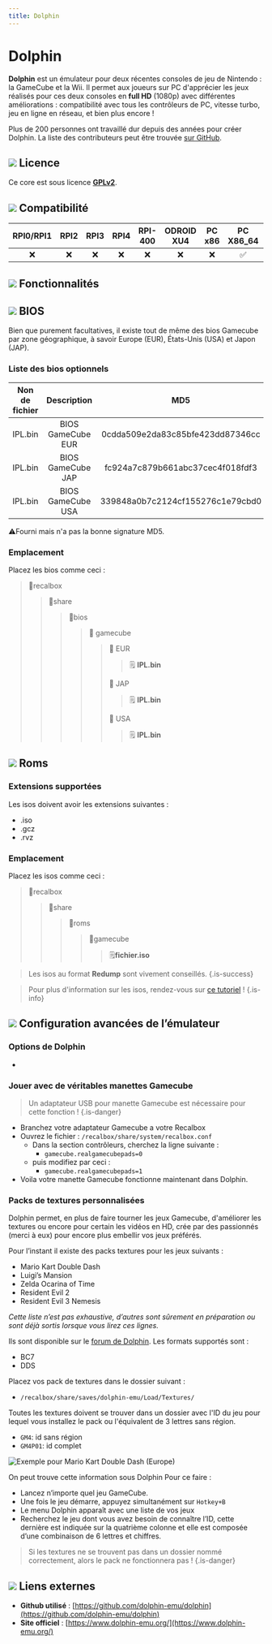 ```yaml
---
title: Dolphin
---
```


# Dolphin

**Dolphin** est un émulateur pour deux récentes consoles de jeu de Nintendo : la GameCube et la Wii. Il permet aux joueurs sur PC d'apprécier les jeux réalisés pour ces deux consoles en **full HD** \(1080p\) avec différentes améliorations : compatibilité avec tous les contrôleurs de PC, vitesse turbo, jeu en ligne en réseau, et bien plus encore !

Plus de 200 personnes ont travaillé dur depuis des années pour créer Dolphin. La liste des contributeurs peut être trouvée [sur GitHub](https://github.com/dolphin-emu/dolphin/graphs/contributors).

## ![](./gerald-g-parchment-background-or-border-5.svg) Licence

Ce core est sous licence [**GPLv2**](https://github.com/dolphin-emu/dolphin/blob/master/license.txt).

## ![](./compatibility.png) Compatibilité

| RPI0/RPI1 | RPI2 | RPI3 | RPI4 | RPI-400 | ODROID XU4 | PC x86 | PC X86\_64 | ODROID GO |
| :---: | :---: | :---: | :---: | :---: | :---: | :---: | :---: | :---: |
| ❌ | ❌ | ❌ | ❌ | ❌ | ❌ | ❌ | ✅ | ❌ |

## ![](./cogwheel-145804_640.png) Fonctionnalités



## ![](./tqfp32.svg) BIOS

Bien que purement facultatives, il existe tout de même des bios Gamecube par zone géographique, à savoir Europe \(EUR\), États-Unis \(USA\) et Japon \(JAP\).

### Liste des bios optionnels

| Non de fichier | Description | MD5 | Fourni |
| :---: | :---: | :---: | :---: |
| IPL.bin | BIOS GameCube EUR | 0cdda509e2da83c85bfe423dd87346cc | ⚠ |
| IPL.bin | BIOS GameCube JAP | fc924a7c879b661abc37cec4f018fdf3 | ⚠ |
| IPL.bin | BIOS GameCube USA | 339848a0b7c2124cf155276c1e79cbd0 | ⚠ |

⚠Fourni mais n'a pas la bonne signature MD5.

### **Emplacement**

Placez les bios comme ceci :

> 📁recalbox
>
> > 📁share
> >
> > > 📁bios
> > >
> > > > 📁 gamecube
> > > >
> > > > > 📁 EUR
> > > > >
> > > > > > 🗒 **IPL.bin**
> > > > >
> > > > > 📁 JAP
> > > > >
> > > > > > 🗒 **IPL.bin**
> > > > >
> > > > > 📁 USA
> > > > >
> > > > > > 🗒 **IPL.bin**

## ![](./rom-30098_640.png) Roms

### **Extensions supportées**

Les isos doivent avoir les extensions suivantes :

* .iso
* .gcz
* .rvz

### **Emplacement**

Placez les isos comme ceci : 

> 📁recalbox
>
> > 📁share
> >
> > > 📁roms
> > >
> > > > 📁gamecube
> > > >
> > > > > 🗒**fichier.iso**


>Les isos au format **Redump** sont vivement conseillés.
{.is-success}


>Pour plus d'information sur les isos, rendez-vous sur [ce tutoriel](/fr/tutoriels/jeux/generalite/les-roms-et-les-isos) !
{.is-info}

## ![](./hammer-28636_640.png) Configuration avancées de l’émulateur

### Options de Dolphin

-

### **Jouer avec de véritables manettes Gamecube** 


>Un adaptateur USB pour manette Gamecube est nécessaire pour cette fonction !
{.is-danger}

* Branchez votre adaptateur Gamecube a votre Recalbox 
* Ouvrez le fichier : `/recalbox/share/system/recalbox.conf`
  * Dans la section contrôleurs, cherchez la ligne suivante :
    * `gamecube.realgamecubepads=0`  
  * puis modifiez par ceci :
    * `gamecube.realgamecubepads=1` 
* Voila votre manette Gamecube fonctionne maintenant dans Dolphin.

### Packs de textures personnalisées

Dolphin permet, en plus de faire tourner les jeux Gamecube, d'améliorer les textures ou encore pour certain les vidéos en HD, crée par des passionnés \(merci à eux\) pour encore plus embellir vos jeux préférés.

Pour l’instant il existe des packs textures pour les jeux suivants :

* Mario Kart Double Dash
* Luigi’s Mansion
* Zelda Ocarina of Time
* Resident Evil 2
* Resident Evil 3 Nemesis

_Cette liste n’est pas exhaustive, d’autres sont sûrement en préparation ou sont déjà sortis lorsque vous lirez ces lignes._

Ils sont disponible sur le [forum de Dolphin](https://forums.dolphin-emu.org/Forum-custom-texture-projects). Les formats supportés sont :

* BC7
* DDS

Placez vos pack de textures dans le dossier suivant :

* `/recalbox/share/saves/dolphin-emu/Load/Textures/`

Toutes les textures doivent se trouver dans un dossier avec l'ID du jeu pour lequel vous installez le pack ou l'équivalent de 3 lettres sans région.

* `GM4`: id sans région
* `GM4P01`: id complet 

![Exemple pour Mario Kart Double Dash \(Europe\)](./textures-packs.png)

On peut trouve cette information sous Dolphin Pour ce faire :

* Lancez n’importe quel jeu GameCube.
* Une fois le jeu démarre, appuyez simultanément sur `Hotkey+B` 
* Le menu Dolphin apparaît avec une liste de vos jeux
* Recherchez le jeu dont vous avez besoin de connaître l’ID, cette dernière est indiquée sur la quatrième colonne et elle est composée d’une combinaison de 6 lettres et chiffres.


>Si les textures ne se trouvent pas dans un dossier nommé correctement, alors le pack ne fonctionnera pas !
{.is-danger}

## ![](./kisspng-web-development-world-wide-web-computer-icons-webs-world-wide-web-icon-png-5ab05c24477216.4540070115215073642927.png) Liens externes

* **Github utilisé** : [https://github.com/dolphin-emu/dolphin](https://github.com/dolphin-emu/dolphin)
* **Site officiel** : [https://www.dolphin-emu.org/](https://www.dolphin-emu.org/)

